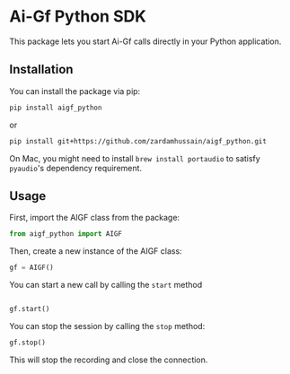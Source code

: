 # Ai-Gf Python SDK


This package lets you start Ai-Gf calls directly in your Python application.

## Installation

You can install the package via pip:

```bash
pip install aigf_python
```
or
```bash
pip install git+https://github.com/zardamhussain/aigf_python.git
```

On Mac, you might need to install `brew install portaudio` to satisfy `pyaudio`'s dependency requirement.

## Usage

First, import the AIGF class from the package:

```python
from aigf_python import AIGF
```

Then, create a new instance of the AIGF class:

```python
gf = AIGF()
```

You can start a new call by calling the `start` method

```python

gf.start()
```

You can stop the session by calling the `stop` method:

```python
gf.stop()
```

This will stop the recording and close the connection.

